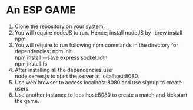 # An ESP GAME
1. Clone the repository on your system.
2. You will require nodeJS to run. Hence, install nodeJS by-
  brew install npm
3. You will require to run following npm commands in the directory for dependencies:
  npm init                                                      
  npm install --save express socket.io\n                                     
  npm install fs                             
4. After installing all the dependencies use                                    
  node server.js
  to start the server at localhost:8080.
5. Use web browser to access localhost:8080 and use signup to create users.
6. Use another instance to localhost:8080 to create a match and kickstart the game.
